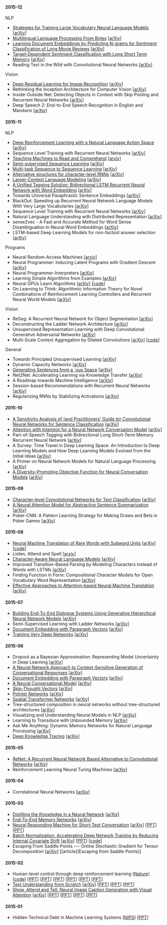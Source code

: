 
#### 2015-12

NLP


- [Strategies for Training Large Vocabulary Neural Language Models](https://github.com/dennybritz/deeplearning-papernotes/tree/master/notes/strategies-for-training-large-vocab-lm.md) [[arXiv](http://arxiv.org/abs/1512.04906)]
- [Multilingual Language Processing From Bytes](https://github.com/dennybritz/deeplearning-papernotes/tree/master/notes/multilingual-language-processing-from-bytes.md) [[arXiv](http://arxiv.org/abs/1512.00103)]
- [Learning Document Embeddings by Predicting N-grams for Sentiment Classification of Long Movie Reviews](https://github.com/dennybritz/deeplearning-papernotes/tree/master/notes/learning-document-embeddings-ngrams.md) [[arXiv](http://arxiv.org/abs/1512.08183)]
- [Target-Dependent Sentiment Classification with Long Short Term Memory](https://github.com/dennybritz/deeplearning-papernotes/tree/master/notes/target-dependent-sentiment-lstm.md) [[arXiv](http://arxiv.org/abs/1512.01100)]
- Reading Text in the Wild with Convolutional Neural Networks [[arXiv](http://arxiv.org/abs/1412.1842)]

Vision


- [Deep Residual Learning for Image Recognition](https://github.com/dennybritz/deeplearning-papernotes/tree/master/notes/deep-residual-learning.md) [[arXiv](http://arxiv.org/abs/1512.03385)]
- Rethinking the Inception Architecture for Computer Vision [[arXiv](http://arxiv.org/abs/1512.00567)]
- Inside-Outside Net: Detecting Objects in Context with Skip Pooling and Recurrent Neural Networks [[arXiv](http://arxiv.org/abs/1512.04143)]
- Deep Speech 2: End-to-End Speech Recognition in English and Mandarin [[arXiv](http://arxiv.org/abs/1512.02595)]


#### 2015-11

NLP

- [Deep Reinforcement Learning with a Natural Language Action Space](https://github.com/dennybritz/deeplearning-papernotes/tree/master/notes/drl-nlp-action.md) [[arXiv](https://arxiv.org/abs/1511.04636)]
- Sequence Level Training with Recurrent Neural Networks [[arXiv](http://arxiv.org/abs/1511.06732)]
- [Teaching Machines to Read and Comprehend](https://github.com/dennybritz/deeplearning-papernotes/tree/master/notes/teaching-machines-to-read-and-comprehend.md) [[arxiv](http://arxiv.org/abs/1506.03340)]
- [Semi-supervised Sequence Learning](https://github.com/dennybritz/deeplearning-papernotes/tree/master/notes/semi-supervised-sequence-learning.md) [[arXiv](http://arxiv.org/abs/1511.01432)]
- [Multi-task Sequence to Sequence Learning](https://github.com/dennybritz/deeplearning-papernotes/tree/master/notes/multitask-seq2seq.md) [[arXiv](http://arxiv.org/abs/1511.06114)]
- [Alternative structures for character-level RNNs](https://github.com/dennybritz/deeplearning-papernotes/tree/master/notes/alternative-structure-char-rnn.md) [[arXiv](http://arxiv.org/abs/1511.06303)]
- [Larger-Context Language Modeling](https://github.com/dennybritz/deeplearning-papernotes/tree/master/notes/larger-context-lm.md) [[arXiv](http://arxiv.org/abs/1511.03729)]
- [A Unified Tagging Solution: Bidirectional LSTM Recurrent Neural Network with Word Embedding](https://github.com/dennybritz/deeplearning-papernotes/tree/master/notes/unified-tagging-blstm.md) [[arXiv](http://arxiv.org/abs/1511.00215)]
- Towards Universal Paraphrastic Sentence Embeddings [[arXiv](http://arxiv.org/abs/1511.08198)]
- BlackOut: Speeding up Recurrent Neural Network Language Models With Very Large Vocabularies [[arXiv](http://arxiv.org/abs/1511.06909)]
- Sequence Level Training with Recurrent Neural Networks [[arXiv](http://arxiv.org/abs/1511.06732)]
- Natural Language Understanding with Distributed Representation [[arXiv](http://arxiv.org/abs/1511.07916)]
- sense2vec - A Fast and Accurate Method for Word Sense Disambiguation In Neural Word Embeddings [[arXiv](http://arxiv.org/abs/1511.06388)]
- LSTM-based Deep Learning Models for non-factoid answer selection [[arXiv](http://arxiv.org/abs/1511.04108)]

Programs


- Neural Random-Access Machines [[arxiv](http://arxiv.org/abs/1511.06392)]
- Neural Programmer: Inducing Latent Programs with Gradient Descent [[arXiv](http://arxiv.org/abs/1511.04834)]
- Neural Programmer-Interpreters [[arXiv](http://arxiv.org/abs/1511.06279)]
- Learning Simple Algorithms from Examples [[arXiv](http://arxiv.org/abs/1511.07275)]
- Neural GPUs Learn Algorithms [[arXiv](http://arxiv.org/abs/1511.08228)] [[code](https://github.com/tensorflow/tensor2tensor)]
- On Learning to Think: Algorithmic Information Theory for Novel Combinations of Reinforcement Learning Controllers and Recurrent Neural World Models [[arXiv](http://arxiv.org/abs/1511.09249)]

Vision

- ReSeg: A Recurrent Neural Network for Object Segmentation [[arXiv](http://arxiv.org/abs/1511.07053)]
- Deconstructing the Ladder Network Architecture [[arXiv](http://arxiv.org/abs/1511.06430)]
- Unsupervised Representation Learning with Deep Convolutional Generative Adversarial Networks [[arXiv](http://arxiv.org/abs/1511.06434)]
- Multi-Scale Context Aggregation by Dilated Convolutions [[arXiv](https://arxiv.org/abs/1511.07122)] [[code](https://github.com/fyu/drn)]

General

- Towards Principled Unsupervised Learning [[arXiv](http://arxiv.org/abs/1511.06440)]
- Dynamic Capacity Networks [[arXiv](http://arxiv.org/abs/1511.07838)]
- [Generating Sentences from a `ous Space](https://github.com/dennybritz/deeplearning-papernotes/tree/master/notes/generating-sentences-cont-space.md) [[arXiv](http://arxiv.org/abs/1511.06349)]
- Net2Net: Accelerating Learning via Knowledge Transfer [[arXiv](http://arxiv.org/abs/1511.05641)]
- A Roadmap towards Machine Intelligence [[arXiv](http://arxiv.org/abs/1511.08130)]
- Session-based Recommendations with Recurrent Neural Networks [[arXiv](http://arxiv.org/abs/1511.06939)]
- Regularizing RNNs by Stabilizing Activations [[arXiv](http://arxiv.org/abs/1511.08400)]


#### 2015-10


- [A Sensitivity Analysis of (and Practitioners' Guide to) Convolutional Neural Networks for Sentence Classification](https://github.com/dennybritz/deeplearning-papernotes/tree/master/notes/sensitivity-analysis-cnn-sentence-classification.md) [[arXiv](http://arxiv.org/abs/1510.03820)]
- [Attention with Intention for a Neural Network Conversation Model](https://github.com/dennybritz/deeplearning-papernotes/tree/master/notes/attention-with-intention.md) [[arXiv](http://arxiv.org/abs/1510.08565)]
- Part-of-Speech Tagging with Bidirectional Long Short-Term Memory Recurrent Neural Network [[arXiv](http://arxiv.org/abs/1510.06168)]
- A Survey: Time Travel in Deep Learning Space: An Introduction to Deep Learning Models and How Deep Learning Models Evolved from the Initial Ideas [[arXiv](http://arxiv.org/abs/1510.04781)]
- A Primer on Neural Network Models for Natural Language Processing [[arXiv](http://arxiv.org/abs/1510.00726)]
- [A Diversity-Promoting Objective Function for Neural Conversation Models](https://github.com/dennybritz/deeplearning-papernotes/tree/master/notes/diversity-promoting-objective-ncm.md) [[arXiv](http://arxiv.org/abs/1510.03055)]


#### 2015-09

- [Character-level Convolutional Networks for Text Classification](https://github.com/dennybritz/deeplearning-papernotes/tree/master/notes/character-level-cnn-for-text-classification.md) [[arXiv](http://arxiv.org/abs/1509.01626)]
- [A Neural Attention Model for Abstractive Sentence Summarization](https://github.com/dennybritz/deeplearning-papernotes/tree/master/notes/neural-attention-model-for-abstractive-sentence-summarization.md) [[arXiv](http://arxiv.org/abs/1509.00685)]
- Poker-CNN: A Pattern Learning Strategy for Making Draws and Bets in Poker Games [[arXiv](http://arxiv.org/abs/1509.06731)]

#### 2015-08

- [Neural Machine Translation of Rare Words with Subword Units](https://github.com/dennybritz/deeplearning-papernotes/tree/master/notes/nmt-subword.md) [[arXiv](https://arxiv.org/abs/1508.07909)] [[code](https://github.com/rsennrich/subword-nmt)]
- Listen, Attend and Spell [[arxiv](http://arxiv.org/abs/1508.01211)]
- [Character-Aware Neural Language Models](https://github.com/dennybritz/deeplearning-papernotes/tree/master/notes/character-aware-nlm.md) [[arXiv](http://arxiv.org/abs/1508.06615)]
- Improved Transition-Based Parsing by Modeling Characters instead of Words with LSTMs [[arXiv](http://arxiv.org/abs/1508.00657)]
- Finding Function in Form: Compositional Character Models for Open Vocabulary Word Representation [[arXiv](http://arxiv.org/abs/1508.02096)]
- [Effective Approaches to Attention-based Neural Machine Translation](https://github.com/dennybritz/deeplearning-papernotes/tree/master/notes/effective-approaches-nmt-attention.md) [[arXiv](https://arxiv.org/abs/1508.04025)]

#### 2015-07

- [Building End-To-End Dialogue Systems Using Generative Hierarchical Neural Network Models](e2e-dialog-ghnnm.md) [[arXiv](http://arxiv.org/abs/1507.04808)]
- Semi-Supervised Learning with Ladder Networks [[arXiv](http://arxiv.org/abs/1507.02672)]
- [Document Embedding with Paragraph Vectors](https://github.com/dennybritz/deeplearning-papernotes/tree/master/notes/document-embedding-with-pv.md) [[arXiv](http://arxiv.org/abs/1507.07998)]
- [Training Very Deep Networks](https://github.com/dennybritz/deeplearning-papernotes/tree/master/notes/training-very-deep-networks.md) [[arXiv](http://arxiv.org/abs/1507.06228)]

#### 2015-06

- Dropout as a Bayesian Approximation: Representing Model Uncertainty in Deep Learning [[arXiv](https://arxiv.org/abs/1506.02142)]
- [A Neural Network Approach to Context-Sensitive Generation of Conversational Responses](https://github.com/dennybritz/deeplearning-papernotes/tree/master/notes/nn-context-sentitive-responses.md) [[arXiv](http://arxiv.org/abs/1506.06714)]
- [Document Embedding with Paragraph Vectors](https://github.com/dennybritz/deeplearning-papernotes/tree/master/notes/document-embedding-with-pv.md) [[arXiv](http://arxiv.org/abs/1507.07998)]
- [A Neural Conversational Model](https://github.com/dennybritz/deeplearning-papernotes/tree/master/notes/neural-conversational-model.md) [[arXiv](http://arxiv.org/abs/1506.05869)]
- [Skip-Thought Vectors](https://github.com/dennybritz/deeplearning-papernotes/tree/master/notes/skip-thought-vectors.md) [[arXiv](http://arxiv.org/abs/1506.06726)]
- [Pointer Networks](https://github.com/dennybritz/deeplearning-papernotes/tree/master/notes/pointer-networks.md) [[arXiv](http://arxiv.org/abs/1506.03134)]
- [Spatial Transformer Networks](https://github.com/dennybritz/deeplearning-papernotes/tree/master/notes/spatial-transformer-networks.md) [[arXiv](http://arxiv.org/abs/1506.02025)]
- Tree-structured composition in neural networks without tree-structured architectures [[arXiv](http://arxiv.org/abs/1506.04834)]
- Visualizing and Understanding Neural Models in NLP [[arXiv](http://arxiv.org/abs/1506.01066)]
- Learning to Transduce with Unbounded Memory [[arXiv](http://arxiv.org/abs/1506.02516)]
- Ask Me Anything: Dynamic Memory Networks for Natural Language Processing [[arXiv](http://arxiv.org/abs/1506.07285)]
- [Deep Knowledge Tracing](https://github.com/dennybritz/deeplearning-papernotes/tree/master/notes/deep-knowledge-tracing.md) [[arXiv](http://arxiv.org/abs/1506.05908)]

#### 2015-05

- [ReNet: A Recurrent Neural Network Based Alternative to Convolutional Networks](https://github.com/dennybritz/deeplearning-papernotes/tree/master/notes/renet-rnn-alternative-to-convnet.md) [[arXiv](http://arxiv.org/abs/1505.00393)]
- Reinforcement Learning Neural Turing Machines [[arXiv](http://arxiv.org/abs/1505.00521)]

#### 2015-04

- Correlational Neural Networks [[arXiv](http://arxiv.org/abs/1504.07225)]

#### 2015-03


- [Distilling the Knowledge in a Neural Network](https://github.com/dennybritz/deeplearning-papernotes/tree/master/notes/distilling-the-knowledge-in-a-nn.md) [[arXiv](http://arxiv.org/abs/1503.02531)]
- [End-To-End Memory Networks](https://github.com/dennybritz/deeplearning-papernotes/tree/master/notes/end-to-end-memory-networks.md) [[arXiv](http://arxiv.org/abs/1503.08895)]
- [Neural Responding Machine for Short-Text Conversation](https://github.com/dennybritz/deeplearning-papernotes/tree/master/notes/neural-responding-machine.md) [[arXiv](http://arxiv.org/abs/1503.02364)] [[PPT](https://www.cse.iitk.ac.in/users/cs671/2015/_submissions/amasare/project/slides.pdf)] [[PPT](http://2boy.org/~yuta/publications/neural-dialog-models-survey-20150906.pdf)]
- [Batch Normalization: Accelerating Deep Network Training by Reducing Internal Covariate Shift](https://github.com/dennybritz/deeplearning-papernotes/tree/master/notes/batch-normalization.md) [[arXiv](http://arxiv.org/abs/1502.03167)] [[PPT](http://people.ee.duke.edu/~lcarin/Zhao12.17.2015.pdf)] [[code](https://github.com/tensorflow/tensorflow/blob/master/tensorflow/python/layers/normalization.py)]
- Escaping From Saddle Points --- Online Stochastic Gradient for Tensor Decomposition [[arXiv](https://arxiv.org/abs/1503.02101)] [[article](Escaping from Saddle Points)]


#### 2015-02

- Human-level control through deep reinforcement
learning [[Nature](https://web.stanford.edu/class/psych209/Readings/MnihEtAlHassibis15NatureControlDeepRL.pdf)] [[code](https://github.com/deepmind/dqn)] [[PPT](https://web.stanford.edu/class/psych209/Readings/MnihEtAlHassibis15NatureControlDeepRL.pdf)] [[PPT](https://www.slideshare.net/MuhammedKocaba/humanlevel-control-through-deep-reinforcement-learning-presentation)] [[PPT](http://llcao.net/cu-deeplearning15/presentation/DeepMindNature-preso-w-David-Silver-RL.pdf)] [[PPT](http://slideplayer.com/slide/5292964/)] [[PPT](https://www.intelnervana.com/demystifying-deep-reinforcement-learning/)] [[PPT](https://github.com/gopala-kr/summary/blob/master/summaries/Week-8/ReinforcementLearning_part1.pptx)] 
- [Text Understanding from Scratch](https://github.com/dennybritz/deeplearning-papernotes/tree/master/notes/text-understanding-from-scratch.md) [[arXiv](http://arxiv.org/abs/1502.01710)] [[PPT](http://llcao.net/cu-deeplearning15/presentation/zhang%20and%20lecun%20presentation.pdf)] [[PPT](https://github.com/gopala-kr/summary/blob/master/summaries/Week-8/flower_project.pptx)] [[PPT](https://github.com/gopala-kr/summary/blob/master/summaries/Week-8/topicsandprojects.ppt)]
- [Show, Attend and Tell: Neural Image Caption Generation with Visual Attention](https://github.com/dennybritz/deeplearning-papernotes/tree/master/notes/show-attend-tell.md) [[arXiv](http://arxiv.org/abs/1502.03044)] [[PPT](https://www.slideshare.net/eunjileee/show-attend-and-tell-neural-image-caption-generation-with-visual-attention)] [[PPT](https://web.cs.hacettepe.edu.tr/~aykut/classes/spring2016/bil722/slides/w10-show-attend-and-tell.pdf)] [[PPT](http://www.cs.toronto.edu/~fidler/slides/2017/CSC2539/Katherine_slides.pdf)] [[PPT](https://github.com/gopala-kr/summary/blob/master/summaries/Week-8/160804_SEMINAR.pdf)]

#### 2015-01

- Hidden Technical Debt in Machine Learning Systems [[NIPS](https://papers.nips.cc/paper/5656-hidden-technical-debt-in-machine-learning-systems.pdf)]  [[PPT](https://www.slideshare.net/JeniaGorokhovsky/machine-learning-the-high-interest-card-of-technical-debt-pwl)] 
